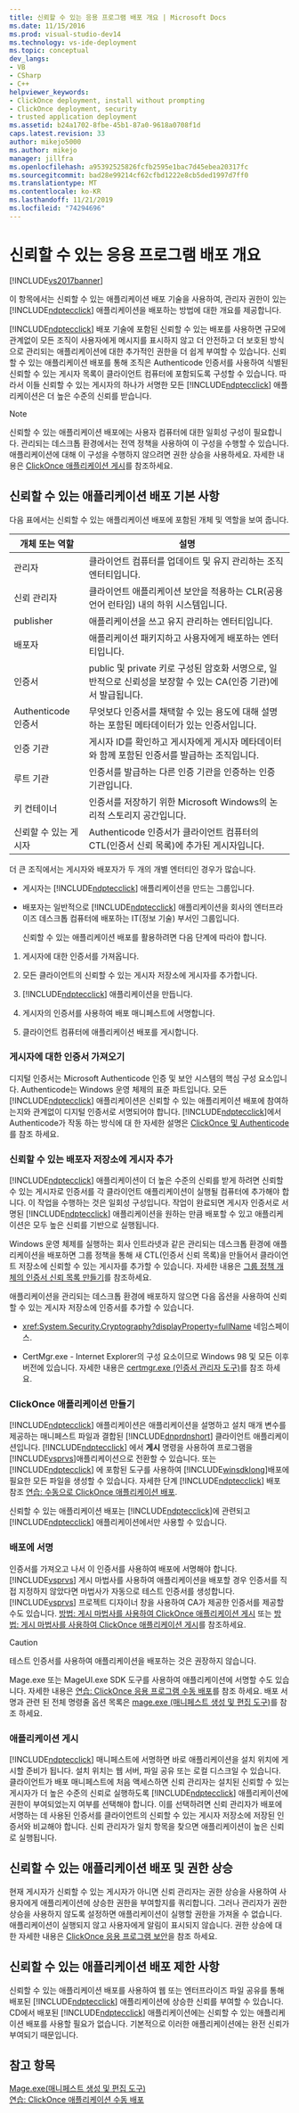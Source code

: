 ```yaml
---
title: 신뢰할 수 있는 응용 프로그램 배포 개요 | Microsoft Docs
ms.date: 11/15/2016
ms.prod: visual-studio-dev14
ms.technology: vs-ide-deployment
ms.topic: conceptual
dev_langs:
- VB
- CSharp
- C++
helpviewer_keywords:
- ClickOnce deployment, install without prompting
- ClickOnce deployment, security
- trusted application deployment
ms.assetid: b24a1702-8fbe-45b1-87a0-9618a0708f1d
caps.latest.revision: 33
author: mikejo5000
ms.author: mikejo
manager: jillfra
ms.openlocfilehash: a95392525826fcfb2595e1bac7d45ebea20317fc
ms.sourcegitcommit: bad28e99214cf62cfbd1222e8cb5ded1997d7ff0
ms.translationtype: MT
ms.contentlocale: ko-KR
ms.lasthandoff: 11/21/2019
ms.locfileid: "74294696"
---
```

# <a name="trusted-application-deployment-overview"></a>신뢰할 수 있는 응용 프로그램 배포 개요
[!INCLUDE[vs2017banner](../includes/vs2017banner.md)]

이 항목에서는 신뢰할 수 있는 애플리케이션 배포 기술을 사용하여, 관리자 권한이 있는 [!INCLUDE[ndptecclick](../includes/ndptecclick-md.md)] 애플리케이션을 배포하는 방법에 대한 개요를 제공합니다.  
  
 [!INCLUDE[ndptecclick](../includes/ndptecclick-md.md)] 배포 기술에 포함된 신뢰할 수 있는 배포를 사용하면 규모에 관계없이 모든 조직이 사용자에게 메시지를 표시하지 않고 더 안전하고 더 보호된 방식으로 관리되는 애플리케이션에 대한 추가적인 권한을 더 쉽게 부여할 수 있습니다. 신뢰할 수 있는 애플리케이션 배포를 통해 조직은 Authenticode 인증서를 사용하여 식별된 신뢰할 수 있는 게시자 목록이 클라이언트 컴퓨터에 포함되도록 구성할 수 있습니다. 따라서 이들 신뢰할 수 있는 게시자의 하나가 서명한 모든 [!INCLUDE[ndptecclick](../includes/ndptecclick-md.md)] 애플리케이션은 더 높은 수준의 신뢰를 받습니다.  
  
> [!NOTE]
> 신뢰할 수 있는 애플리케이션 배포에는 사용자 컴퓨터에 대한 일회성 구성이 필요합니다. 관리되는 데스크톱 환경에서는 전역 정책을 사용하여 이 구성을 수행할 수 있습니다. 애플리케이션에 대해 이 구성을 수행하지 않으려면 권한 상승을 사용하세요. 자세한 내용은 [ClickOnce 애플리케이션 게시](../deployment/securing-clickonce-applications.md)를 참조하세요.  
  
## <a name="trusted-application-deployment-basics"></a>신뢰할 수 있는 애플리케이션 배포 기본 사항  
 다음 표에서는 신뢰할 수 있는 애플리케이션 배포에 포함된 개체 및 역할을 보여 줍니다.  
  
|개체 또는 역할|설명|  
|--------------------|-----------------|  
|관리자|클라이언트 컴퓨터를 업데이트 및 유지 관리하는 조직 엔터티입니다.|  
|신뢰 관리자|클라이언트 애플리케이션 보안을 적용하는 CLR(공용 언어 런타임) 내의 하위 시스템입니다.|  
|publisher|애플리케이션을 쓰고 유지 관리하는 엔터티입니다.|  
|배포자|애플리케이션 패키지하고 사용자에게 배포하는 엔터티입니다.|  
|인증서|public 및 private 키로 구성된 암호화 서명으로, 일반적으로 신뢰성을 보장할 수 있는 CA(인증 기관)에서 발급됩니다.|  
|Authenticode 인증서|무엇보다 인증서를 채택할 수 있는 용도에 대해 설명하는 포함된 메타데이터가 있는 인증서입니다.|  
|인증 기관|게시자 ID를 확인하고 게시자에게 게시자 메타데이터와 함께 포함된 인증서를 발급하는 조직입니다.|  
|루트 기관|인증서를 발급하는 다른 인증 기관을 인증하는 인증 기관입니다.|  
|키 컨테이너|인증서를 저장하기 위한 Microsoft Windows의 논리적 스토리지 공간입니다.|  
|신뢰할 수 있는 게시자|Authenticode 인증서가 클라이언트 컴퓨터의 CTL(인증서 신뢰 목록)에 추가된 게시자입니다.|  
  
 더 큰 조직에서는 게시자와 배포자가 두 개의 개별 엔터티인 경우가 많습니다.  
  
- 게시자는 [!INCLUDE[ndptecclick](../includes/ndptecclick-md.md)] 애플리케이션을 만드는 그룹입니다.  
  
- 배포자는 일반적으로 [!INCLUDE[ndptecclick](../includes/ndptecclick-md.md)] 애플리케이션을 회사의 엔터프라이즈 데스크톱 컴퓨터에 배포하는 IT(정보 기술) 부서인 그룹입니다.  
  
  신뢰할 수 있는 애플리케이션 배포를 활용하려면 다음 단계에 따라야 합니다.  
  
1. 게시자에 대한 인증서를 가져옵니다.  
  
2. 모든 클라이언트의 신뢰할 수 있는 게시자 저장소에 게시자를 추가합니다.  
  
3. [!INCLUDE[ndptecclick](../includes/ndptecclick-md.md)] 애플리케이션을 만듭니다.  
  
4. 게시자의 인증서를 사용하여 배포 매니페스트에 서명합니다.  
  
5. 클라이언트 컴퓨터에 애플리케이션 배포를 게시합니다.  
  
### <a name="obtain-a-certificate-for-the-publisher"></a>게시자에 대한 인증서 가져오기  
 디지털 인증서는 Microsoft Authenticode 인증 및 보안 시스템의 핵심 구성 요소입니다. Authenticode는 Windows 운영 체제의 표준 파트입니다. 모든 [!INCLUDE[ndptecclick](../includes/ndptecclick-md.md)] 애플리케이션은 신뢰할 수 있는 애플리케이션 배포에 참여하는지와 관계없이 디지털 인증서로 서명되어야 합니다. [!INCLUDE[ndptecclick](../includes/ndptecclick-md.md)]에서 Authenticode가 작동 하는 방식에 대 한 자세한 설명은 [ClickOnce 및 Authenticode](../deployment/clickonce-and-authenticode.md)를 참조 하세요.  
  
### <a name="add-the-publisher-to-the-trusted-publishers-store"></a>신뢰할 수 있는 배포자 저장소에 게시자 추가  
 [!INCLUDE[ndptecclick](../includes/ndptecclick-md.md)] 애플리케이션이 더 높은 수준의 신뢰를 받게 하려면 신뢰할 수 있는 게시자로 인증서를 각 클라이언트 애플리케이션이 실행될 컴퓨터에 추가해야 합니다. 이 작업을 수행하는 것은 일회성 구성입니다. 작업이 완료되면 게시자 인증서로 서명된 [!INCLUDE[ndptecclick](../includes/ndptecclick-md.md)] 애플리케이션을 원하는 만큼 배포할 수 있고 애플리케이션은 모두 높은 신뢰를 기반으로 실행됩니다.  
  
 Windows 운영 체제를 실행하는 회사 인트라넷과 같은 관리되는 데스크톱 환경에 애플리케이션을 배포하면 그룹 정책을 통해 새 CTL(인증서 신뢰 목록)을 만들어서 클라이언트 저장소에 신뢰할 수 있는 게시자를 추가할 수 있습니다. 자세한 내용은 [그룹 정책 개체의 인증서 신뢰 목록 만들기](https://go.microsoft.com/fwlink/?LinkId=102576)를 참조하세요.  
  
 애플리케이션을 관리되는 데스크톱 환경에 배포하지 않으면 다음 옵션을 사용하여 신뢰할 수 있는 게시자 저장소에 인증서를 추가할 수 있습니다.  
  
- <xref:System.Security.Cryptography?displayProperty=fullName> 네임스페이스.  
  
- CertMgr.exe - Internet Explorer의 구성 요소이므로 Windows 98 및 모든 이후 버전에 있습니다. 자세한 내용은 [certmgr.exe (인증서 관리자 도구)](https://msdn.microsoft.com/library/7e953b43-1374-4bbc-814f-53ca1b6b52bb)를 참조 하세요.  
  
### <a name="create-a-clickonce-application"></a>ClickOnce 애플리케이션 만들기  
 [!INCLUDE[ndptecclick](../includes/ndptecclick-md.md)] 애플리케이션은 애플리케이션을 설명하고 설치 매개 변수를 제공하는 매니페스트 파일과 결합된 [!INCLUDE[dnprdnshort](../includes/dnprdnshort-md.md)] 클라이언트 애플리케이션입니다. [!INCLUDE[ndptecclick](../includes/ndptecclick-md.md)] 에서 **게시** 명령을 사용하여 프로그램을 [!INCLUDE[vsprvs](../includes/vsprvs-md.md)]애플리케이션으로 전환할 수 있습니다. 또는 [!INCLUDE[ndptecclick](../includes/ndptecclick-md.md)] 에 포함된 도구를 사용하여 [!INCLUDE[winsdklong](../includes/winsdklong-md.md)]배포에 필요한 모든 파일을 생성할 수 있습니다. 자세한 단계 [!INCLUDE[ndptecclick](../includes/ndptecclick-md.md)] 배포 참조 [연습: 수동으로 ClickOnce 애플리케이션 배포](../deployment/walkthrough-manually-deploying-a-clickonce-application.md).  
  
 신뢰할 수 있는 애플리케이션 배포는 [!INCLUDE[ndptecclick](../includes/ndptecclick-md.md)]에 관련되고 [!INCLUDE[ndptecclick](../includes/ndptecclick-md.md)] 애플리케이션에서만 사용할 수 있습니다.  
  
### <a name="sign-the-deployment"></a>배포에 서명  
 인증서를 가져오고 나서 이 인증서를 사용하여 배포에 서명해야 합니다. [!INCLUDE[vsprvs](../includes/vsprvs-md.md)] 게시 마법사를 사용하여 애플리케이션을 배포할 경우 인증서를 직접 지정하지 않았다면 마법사가 자동으로 테스트 인증서를 생성합니다. [!INCLUDE[vsprvs](../includes/vsprvs-md.md)] 프로젝트 디자이너 창을 사용하여 CA가 제공한 인증서를 제공할 수도 있습니다.  [방법: 게시 마법사를 사용하여 ClickOnce 애플리케이션 게시](https://msdn.microsoft.com/library/31kztyey\(v=vs.110\)) 또는 [방법: 게시 마법사를 사용하여 ClickOnce 애플리케이션 게시](https://msdn.microsoft.com/library/31kztyey\(v=vs.110\))를 참조하세요.  
  
> [!CAUTION]
> 테스트 인증서를 사용하여 애플리케이션을 배포하는 것은 권장하지 않습니다.  
  
 Mage.exe 또는 MageUI.exe SDK 도구를 사용하여 애플리케이션에 서명할 수도 있습니다. 자세한 내용은 [연습: ClickOnce 응용 프로그램 수동 배포](../deployment/walkthrough-manually-deploying-a-clickonce-application.md)를 참조 하세요. 배포 서명과 관련 된 전체 명령줄 옵션 목록은 [mage.exe (매니페스트 생성 및 편집 도구)](https://msdn.microsoft.com/library/77dfe576-2962-407e-af13-82255df725a1)를 참조 하세요.  
  
### <a name="publish-the-application"></a>애플리케이션 게시  
 [!INCLUDE[ndptecclick](../includes/ndptecclick-md.md)] 매니페스트에 서명하면 바로 애플리케이션을 설치 위치에 게시할 준비가 됩니다. 설치 위치는 웹 서버, 파일 공유 또는 로컬 디스크일 수 있습니다. 클라이언트가 배포 매니페스트에 처음 액세스하면 신뢰 관리자는 설치된 신뢰할 수 있는 게시자가 더 높은 수준의 신뢰로 실행하도록 [!INCLUDE[ndptecclick](../includes/ndptecclick-md.md)] 애플리케이션에 권한이 부여되었는지 여부를 선택해야 합니다. 이를 선택하려면 신뢰 관리자가 배포에 서명하는 데 사용된 인증서를 클라이언트의 신뢰할 수 있는 게시자 저장소에 저장된 인증서와 비교해야 합니다. 신뢰 관리자가 일치 항목을 찾으면 애플리케이션이 높은 신뢰로 실행됩니다.  
  
## <a name="trusted-application-deployment-and-permission-elevation"></a>신뢰할 수 있는 애플리케이션 배포 및 권한 상승  
 현재 게시자가 신뢰할 수 있는 게시자가 아니면 신뢰 관리자는 권한 상승을 사용하여 사용자에게 애플리케이션에 상승한 권한을 부여할지를 쿼리합니다. 그러나 관리자가 권한 상승을 사용하지 않도록 설정하면 애플리케이션이 실행할 권한을 가져올 수 없습니다. 애플리케이션이 실행되지 않고 사용자에게 알림이 표시되지 않습니다. 권한 상승에 대 한 자세한 내용은 [ClickOnce 응용 프로그램 보안](../deployment/securing-clickonce-applications.md)을 참조 하세요.  
  
## <a name="limitations-of-trusted-application-deployment"></a>신뢰할 수 있는 애플리케이션 배포 제한 사항  
 신뢰할 수 있는 애플리케이션 배포를 사용하여 웹 또는 엔터프라이즈 파일 공유를 통해 배포된 [!INCLUDE[ndptecclick](../includes/ndptecclick-md.md)] 애플리케이션에 상승한 신뢰를 부여할 수 있습니다. CD에서 배포된 [!INCLUDE[ndptecclick](../includes/ndptecclick-md.md)] 애플리케이션에는 신뢰할 수 있는 애플리케이션 배포를 사용할 필요가 없습니다. 기본적으로 이러한 애플리케이션에는 완전 신뢰가 부여되기 때문입니다.  
  
## <a name="see-also"></a>참고 항목  
 [Mage.exe(매니페스트 생성 및 편집 도구)](https://msdn.microsoft.com/library/77dfe576-2962-407e-af13-82255df725a1)   
 [연습: ClickOnce 애플리케이션 수동 배포](../deployment/walkthrough-manually-deploying-a-clickonce-application.md)

